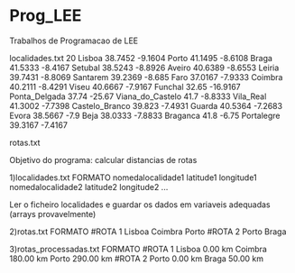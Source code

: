 # Prog_LEE
Trabalhos de Programacao de LEE

localidades.txt
20
Lisboa 38.7452 -9.1604
Porto 41.1495 -8.6108
Braga 41.5333 -8.4167
Setubal 38.5243 -8.8926
Aveiro 40.6389 -8.6553
Leiria 39.7431 -8.8069
Santarem 39.2369 -8.685
Faro 37.0167 -7.9333
Coimbra 40.2111 -8.4291
Viseu 40.6667 -7.9167
Funchal 32.65 -16.9167
Ponta_Delgada 37.74 -25.67
Viana_do_Castelo 41.7 -8.8333
Vila_Real 41.3002 -7.7398
Castelo_Branco 39.823 -7.4931
Guarda 40.5364 -7.2683
Evora 38.5667 -7.9
Beja 38.0333 -7.8833
Braganca 41.8 -6.75
Portalegre 39.3167 -7.4167


rotas.txt

Objetivo do programa:
calcular distancias de rotas

1)localidades.txt
FORMATO
<nrdelocalidades>
nomedalocalidade1 latitude1 longitude1
nomedalocalidade2 latitude2 longitude2
		...

Ler o ficheiro localidades e guardar os dados em variaveis adequadas (arrays provavelmente)

2)rotas.txt
FORMATO
#ROTA 1
Lisboa
Coimbra
Porto
#ROTA 2
Porto
Braga

3)rotas_processadas.txt
FORMATO
#ROTA 1
Lisboa 0.00 km
Coimbra 180.00 km
Porto 290.00 km
#ROTA 2
Porto 0.00 km
Braga 50.00 km
